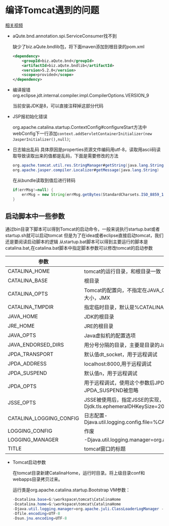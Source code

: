 # 编译Tomcat遇到的问题

[相关视频](https://www.bilibili.com/video/BV1ST4y177Tx)

+ aQute.bnd.annotation.spi.ServiceConsumer找不到

    缺少了biz.aQute.bndlib包，将下面maven添加到根目录的pom.xml

    ```xml
    <dependency>
        <groupId>biz.aQute.bnd</groupId>
        <artifactId>biz.aQute.bndlib</artifactId>
        <version>5.2.0</version>
        <scope>provided</scope>
    </dependency>
    ```

+ 编译报错org.eclipse.jdt.internal.compiler.impl.CompilerOptions.VERSION_9

    当前安装JDK是8，可以直接注释掉这部分代码

+ JSP报初始化错误

    org.apache.catalina.startup.ContextConfig#configureStart方法中webConfig下一行添加`context.addServletContainerInitializer(new JasperInitializer(),null)`;

+ 日志输出乱码
    具体原因是properties资源文件编码用utf-8，读取用ascii码读取导致读取出来的值都是乱码，下面是需要修改的方法

    ```java
    org.apache.tomcat.util.res.StringManager#getString(java.lang.String)
    org.apache.jasper.compiler.Localizer#getMessage(java.lang.String)
    ```

    在从bundle读取到值后进行转码

    ```java
    if(errMsg!=null) {
        errMsg = new String(errMsg.getBytes(StandardCharsets.ISO_8859_1),StandardCharsets.UTF_8);
    }
    ```

## 启动脚本中一些参数

通过bin目录下脚本可以得到Tomcat的启动命令，一般来说执行startup.bat或者startup.sh就可以启动tomcat
但是为了在idea或者eclipse直接启动tomcat，我们还是要阅读启动脚本的逻辑
从startup.bat脚本可以得到主要运行的脚本是catalina.bat,在catalina.bat脚本中指定脚本参数可以修改tomcat的启动参数

|参数|备注|
|----|----|
|CATALINA_HOME|tomcat的运行目录，和根目录一致|
|CATALINA_BASE|根目录|
|CATALINA_OPTS|Tomcat的配置向，不指定在JAVA_OPTS中配置都指定在这里，比如gc，堆栈大小，JMX|
|CATALINA_TMPDIR|指定临时目录，默认是%CATALINA_BASE%/temp|
|JAVA_HOME|JDK的根目录|
|JRE_HOME|JRE的根目录|
|JAVA_OPTS|Java虚拟机的配置选项|
|JAVA_ENDORSED_DIRS|用分号分隔的目录，主要是目录的Jar中API可以替换原生的API|
|JPDA_TRANSPORT|默认值dt_socket，用于远程调试|
|JPDA_ADDRESS|localhost:8000,用于远程调试|
|JPDA_SUSPEND|默认值n，用于远程调试|
|JPDA_OPTS|用于远程调试，使用这个参数后JPDA_TRANSPORT，JPDA_ADDRESS，JPDA_SUSPEND被忽略|
|JSSE_OPTS|JSSE被使用后，指定JSSE的实现，默认Djdk.tls.ephemeralDHKeySize=2048|
|CATALINA_LOGGING_CONFIG|日志配置-Djava.util.logging.config.file=%CATALINA_BASE%\conf\logging.properties|
|LOGGING_CONFIG|作废|
|LOGGING_MANAGER|-Djava.util.logging.manager=org.apache.juli.ClassLoaderLogManager|
|TITLE|tomcat窗口的标题|

+ Tomcat启动参数

    在tomcat目录新建CatalinaHome，运行时目录。将上级目录conf和webapps目录拷贝过来。

    运行类是org.apache.catalina.startup.Bootstrap
    VM参数：

    ```java
    -Dcatalina.base=G:\workspace\tomcat\CatalinaHome 
    -Dcatalina.home=G:\workspace\tomcat\CatalinaHome 
    -Djava.util.logging.manager=org.apache.juli.ClassLoaderLogManager -Djava.util.logging.config.file=G:\workspace\tomcat\CatalinaHome\conf\logging.properties 
    -Dfile.encoding=UTF-8 
    -Dsun.jnu.encoding=UTF-8
    ```
